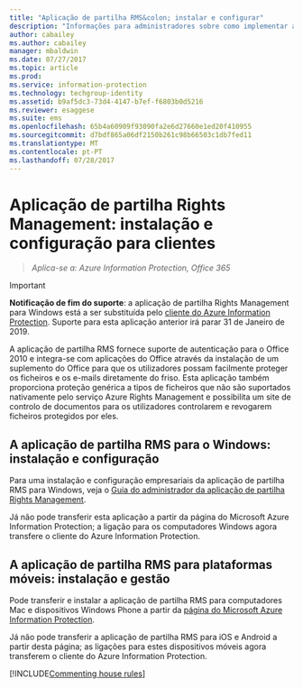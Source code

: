```yaml
---
title: "Aplicação de partilha RMS&colon; instalar e configurar"
description: "Informações para administradores sobre como implementar a aplicação de partilha Rights Management (RMS) em dispositivos móveis e computadores Windows."
author: cabailey
ms.author: cabailey
manager: mbaldwin
ms.date: 07/27/2017
ms.topic: article
ms.prod: 
ms.service: information-protection
ms.technology: techgroup-identity
ms.assetid: b9af5dc3-73d4-4147-b7ef-f6803b0d5216
ms.reviewer: esaggese
ms.suite: ems
ms.openlocfilehash: 65b4a60909f93090fa2e6d27660e1ed20f410955
ms.sourcegitcommit: d7bdf865a06df2150b261c98b66503c1db7fed11
ms.translationtype: MT
ms.contentlocale: pt-PT
ms.lasthandoff: 07/28/2017
---
```

# <a name="rights-management-sharing-application-installation-and-configuration-for-clients"></a>Aplicação de partilha Rights Management: instalação e configuração para clientes

>*Aplica-se a: Azure Information Protection, Office 365*

> [!IMPORTANT]
> **Notificação de fim do suporte**: a aplicação de partilha Rights Management para Windows está a ser substituída pelo [cliente do Azure Information Protection](../rms-client/aip-client.md). Suporte para esta aplicação anterior irá parar 31 de Janeiro de 2019. 
 
A aplicação de partilha RMS fornece suporte de autenticação para o Office 2010 e integra-se com aplicações do Office através da instalação de um suplemento do Office para que os utilizadores possam facilmente proteger os ficheiros e os e-mails diretamente do friso. Esta aplicação também proporciona proteção genérica a tipos de ficheiros que não são suportados nativamente pelo serviço Azure Rights Management e possibilita um site de controlo de documentos para os utilizadores controlarem e revogarem ficheiros protegidos por eles.

## <a name="the-rms-sharing-application-for-windows-installation-and-configuration"></a>A aplicação de partilha RMS para o Windows: instalação e configuração
Para uma instalação e configuração empresariais da aplicação de partilha RMS para Windows, veja o [Guia do administrador da aplicação de partilha Rights Management](../rms-client/sharing-app-admin-guide.md).

Já não pode transferir esta aplicação a partir da página do Microsoft Azure Information Protection; a ligação para os computadores Windows agora transfere o cliente do Azure Information Protection. 


## <a name="the-rms-sharing-application-for-mobile-platforms-installation-and-management"></a>A aplicação de partilha RMS para plataformas móveis: instalação e gestão
Pode transferir e instalar a aplicação de partilha RMS para computadores Mac e dispositivos Windows Phone a partir da [página do Microsoft Azure Information Protection](https://go.microsoft.com/fwlink/?LinkId=303970). 

Já não pode transferir a aplicação de partilha RMS para iOS e Android a partir desta página; as ligações para estes dispositivos móveis agora transferem o cliente do Azure Information Protection. 


[!INCLUDE[Commenting house rules](../includes/houserules.md)]



